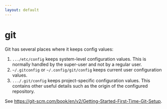 ```yaml
---
layout: default
---
```


# git

Git has several places where it keeps config values:

1. `.../etc/config` keeps system-level configuration values. This is normally handled by the super-user and not by a regular user.
2. `~/.gitconfig` or `~/.config/git/config` keeps current user configuration values.
3. `.../.git/config` keeps project-specific configuration values. This contains other useful details such as the origin of the configured repository.

See <https://git-scm.com/book/en/v2/Getting-Started-First-Time-Git-Setup>.
